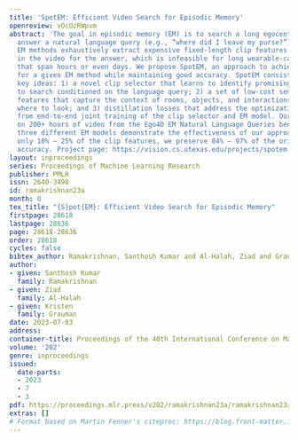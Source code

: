 ```yaml
---
title: 'SpotEM: Efficient Video Search for Episodic Memory'
openreview: vOcOzRWpvm
abstract: 'The goal in episodic memory (EM) is to search a long egocentric video to
  answer a natural language query (e.g., “where did I leave my purse?”). Existing
  EM methods exhaustively extract expensive fixed-length clip features to look everywhere
  in the video for the answer, which is infeasible for long wearable-camera videos
  that span hours or even days. We propose SpotEM, an approach to achieve efficiency
  for a given EM method while maintaining good accuracy. SpotEM consists of three
  key ideas: 1) a novel clip selector that learns to identify promising video regions
  to search conditioned on the language query; 2) a set of low-cost semantic indexing
  features that capture the context of rooms, objects, and interactions that suggest
  where to look; and 3) distillation losses that address the optimization issues arising
  from end-to-end joint training of the clip selector and EM model. Our experiments
  on 200+ hours of video from the Ego4D EM Natural Language Queries benchmark and
  three different EM models demonstrate the effectiveness of our approach: computing
  only 10% – 25% of the clip features, we preserve 84% – 97% of the original EM model’s
  accuracy. Project page: https://vision.cs.utexas.edu/projects/spotem'
layout: inproceedings
series: Proceedings of Machine Learning Research
publisher: PMLR
issn: 2640-3498
id: ramakrishnan23a
month: 0
tex_title: "{S}pot{EM}: Efficient Video Search for Episodic Memory"
firstpage: 28618
lastpage: 28636
page: 28618-28636
order: 28618
cycles: false
bibtex_author: Ramakrishnan, Santhosh Kumar and Al-Halah, Ziad and Grauman, Kristen
author:
- given: Santhosh Kumar
  family: Ramakrishnan
- given: Ziad
  family: Al-Halah
- given: Kristen
  family: Grauman
date: 2023-07-03
address: 
container-title: Proceedings of the 40th International Conference on Machine Learning
volume: '202'
genre: inproceedings
issued:
  date-parts:
  - 2023
  - 7
  - 3
pdf: https://proceedings.mlr.press/v202/ramakrishnan23a/ramakrishnan23a.pdf
extras: []
# Format based on Martin Fenner's citeproc: https://blog.front-matter.io/posts/citeproc-yaml-for-bibliographies/
---
```

